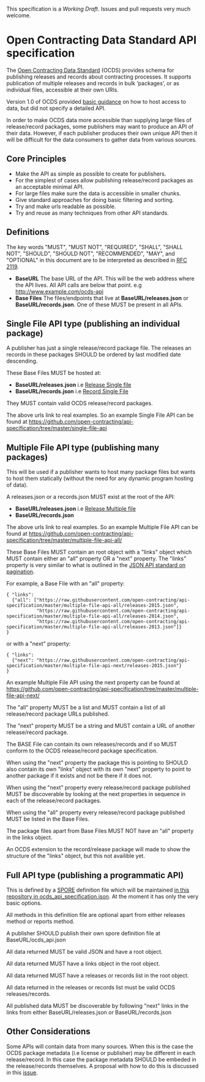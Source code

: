 This specification is a *Working Draft*. Issues and pull requests very much welcome.

Open Contracting Data Standard API specification
================================================

The [Open Contracting Data Standard](http://standard.open-contracting.org) (OCDS) provides schema for publishing releases and records about contracting processes. It supports publication of multiple releases and records in bulk ‘packages’, or as individual files, accessible at their own URIs. 

Version 1.0 of OCDS provided [basic guidance](http://standard.open-contracting.org/latest/en/implementation/hosting/) on how to host access to data, but did not specify a detailed API. 

In order to make OCDS data more accessible than supplying large files of release/record packages, some publishers may want to produce an API of their data. However, if each publisher produces their own unique API then it will be difficult for the data consumers to gather data from various sources.  


Core Principles
---------------

* Make the API as simple as possible to create for publishers.
* For the simplest of cases allow publishing release/record packages as an acceptable minimal API.
* For large files make sure the data is accessible in smaller chunks.
* Give standard approaches for doing basic filtering and sorting.
* Try and make urls readable as possible.
* Try and reuse as many techniques from other API standards.


Definitions
-----------

The key words "MUST", "MUST NOT", "REQUIRED", "SHALL", "SHALL NOT", "SHOULD", "SHOULD NOT", "RECOMMENDED",  "MAY", and "OPTIONAL" in this document are to be interpreted as described in [RFC 2119](https://tools.ietf.org/html/rfc2119).

* **BaseURL** The base URL of the API. This will be the web address where the API lives. All API calls are below that point. e.g http://www.example.com/ocds-api
* **Base Files** The files/endpoints that live at **BaseURL/releases.json** or **BaseURL/records.json**. One of these MUST be present in all APIs. 


Single File API type (publishing an individual package)
---------------------------------------------------

A publisher has just a single release/record package file. The releases an records in these packages SHOULD be ordered by last modified date descending.

These Base Files MUST be hosted at:

* **BaseURL/releases.json**  i.e [Release Single file](https://raw.githubusercontent.com/open-contracting/api-specification/master/single-file-api/releases.json)
* **BaseURL/records.json**   i.e [Record Single File](https://raw.githubusercontent.com/open-contracting/api-specification/master/single-file-api/records.json)

They MUST contain valid OCDS release/record packages.

The above urls link to real examples.  So an example Single File API can be found at https://github.com/open-contracting/api-specification/tree/master/single-file-api



Multiple File API type (publishing many packages)
-------------------------------------------------

This will be used if a publisher wants to host many package files but wants to host them statically (without the need for any dynamic program hosting of data).

A releases.json or a records.json MUST exist at the root of the API:

* **BaseURL/releases.json**  i.e [Release Multiple file](https://raw.githubusercontent.com/open-contracting/api-specification/master/multiple-file-api-all/releases.json)
* **BaseURL/records.json**

The above urls link to real examples. So an example Multiple File API can be found at https://github.com/open-contracting/api-specification/tree/master/multiple-file-api-all/

These Base Files MUST contain an root object with a "links" object which MUST contain either an "all" property OR a "next" property. The "links" property is very similar to what is outlined in the [JSON API standard on pagination](http://jsonapi.org/format/#fetching-pagination).

For example, a Base File with an "all" property:

```
{ "links": 
  {"all": ["https://raw.githubusercontent.com/open-contracting/api-specification/master/multiple-file-api-all/releases-2015.json", 
           "https://raw.githubusercontent.com/open-contracting/api-specification/master/multiple-file-api-all/releases-2014.json", 
           "https://raw.githubusercontent.com/open-contracting/api-specification/master/multiple-file-api-all/releases-2013.json"]}
}
```

or with a "next" property:
```
{ "links": 
  {"next": "https://raw.githubusercontent.com/open-contracting/api-specification/master/multiple-file-api-next/releases-2015.json"}
}
```
An example Multiple File API using the next property can be found at https://github.com/open-contracting/api-specification/tree/master/multiple-file-api-next/

The "all" property MUST be a list and MUST contain a list of all release/record package URLs published.

The "next" property MUST be a string and MUST contain a URL of another release/record package.

The BASE File can contain its own releases/records and if so MUST conform to the OCDS release/record package specification.

When using the "next" property the package this is pointing to SHOULD also contain its own "links" object with its own "next" property to point to another package if it exists and not be there if it does not. 

When using the "next" property every release/record package published MUST be discoverable by looking at the next properties in sequence in each of the release/record packages.

When using the "all" property every release/record package published MUST be listed in the Base Files.

The package files apart from Base Files MUST NOT have an "all" property in the links object.


An OCDS extension to the record/release package will made to show the structure of the "links" object, but this not availible yet.


Full API type (publishing a programmatic API)
--------------------------------------------

This is defined by a [SPORE](https://github.com/SPORE/specifications/blob/master/spore_description.pod) definition file which will be maintained [in this repository in ocds_api_specification.json](https://github.com/open-contracting/api-specification/tree/master/ocds_api_specification.json). At the moment it has only the very basic options.

All methods in this definition file are optional apart from either releases method or reports method.

A publisher SHOULD publish their own spore definition file at BaseURL/ocds_api.json

All data returned MUST be valid JSON and have a root object.

All data returned MUST have a links object in the root object.

All data returned MUST have a releases or records list in the root object.

All data returned in the releases or records list must be valid OCDS releases/records.

All published data MUST be discoverable by following "next" links in the links from either BaseURL/releases.json or BaseURL/records.json


Other Considerations
--------------------

Some APIs will contain data from many sources. When this is the case the OCDS package metadata (i.e license or publisher) may be different in each release/record.  In this case the package metadata SHOULD be embeded in the release/records themselves.  A proposal with how to do this is discussed in this [issue](http://github.com/open-contracting/standard/issues/325).
  
